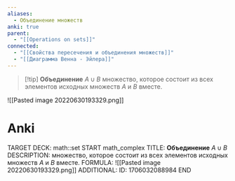 ```yaml
---
aliases:
  - Объединение множеств
anki: true
parent:
  - "[[Operations on sets]]"
connected:
  - "[[Свойства пересечения и объединения множеств]]"
  - "[[Диаграмма Венна - Эйлера]]"
---
```


> [!tip] **Объединение** $A∪B$ 
множество, которое состоит из всех элементов исходных множеств $A$ и $B$ вместе. 

![[Pasted image 20220630193329.png]]

# Anki
TARGET DECK: math::set
START
math_complex
TITLE: **Объединение** $A∪B$ 
DESCRIPTION: множество, которое состоит из всех элементов исходных множеств $A$ и $B$ вместе. 
FORMULA: ![[Pasted image 20220630193329.png]]
ADDITIONAL:
ID: 1706032088984
END